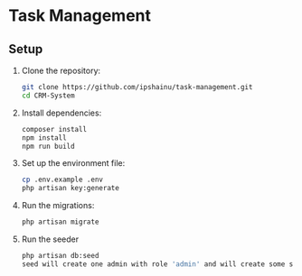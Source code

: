 # Task Management

## Setup

1. Clone the repository:
    ```bash
    git clone https://github.com/ipshainu/task-management.git
    cd CRM-System
    ```

2. Install dependencies:
    ```bash
    composer install
    npm install
    npm run build
    ```

3. Set up the environment file:
    ```bash
    cp .env.example .env
    php artisan key:generate
    ```

4. Run the migrations:
    ```bash
    php artisan migrate
    ```

5. Run the seeder
    ```bash
    php artisan db:seed
    seed will create one admin with role 'admin' and will create some sample task for this user
    ```